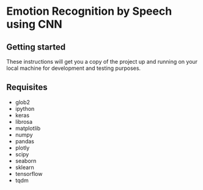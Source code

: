 # Emotion Recognition by Speech using CNN


## Getting started
These instructions will get you a copy of the project up and running on your local machine for development and testing purposes.

## Requisites
* glob2
* ipython
* keras
* librosa
* matplotlib
* numpy
* pandas
* plotly
* scipy
* seaborn
* sklearn
* tensorflow
* tqdm
